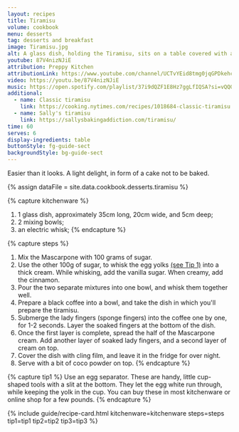 ```yaml
---
layout: recipes
title: Tiramisu
volume: cookbook
menu: desserts
tag: desserts and breakfast
image: Tiramisu.jpg
alt: A glass dish, holding the Tiramisu, sits on a table covered with a white cloth.
youtube: 87V4nizNJiE
attribution: Preppy Kitchen
attributionLink: https://www.youtube.com/channel/UCTvYEid8tmg0jqGPDkehc_Q
video: https://youtu.be/87V4nizNJiE
music: https://open.spotify.com/playlist/37i9dQZF1E8Hz7ggLfIQSA?si=vQQQKnhxSw2V2vyih1l7Ig
additional:
  - name: Classic tiramisu
    link: https://cooking.nytimes.com/recipes/1018684-classic-tiramisu
  - name: Sally's tiramisu
    link: https://sallysbakingaddiction.com/tiramisu/
time: 60
serves: 6
display-ingredients: table
buttonStyle: fg-guide-sect
backgroundStyle: bg-guide-sect
---
```


Easier than it looks. A light delight, in form of a cake not to be baked.
<!-- excerpt-end -->

{% assign dataFile = site.data.cookbook.desserts.tiramisu %}

{% capture kitchenware %}
1. 1 glass dish, approximately 35cm long, 20cm wide, and 5cm deep;
2. 2 mixing bowls;
3. an electric whisk;
{% endcapture %}

{% capture steps %}
1. Mix the Mascarpone with 100 grams of sugar.
2. Use the other 100g of sugar, to whisk the egg yolks [(see Tip 1)](#tip1) into a thick cream. While whisking, add the vanilla sugar. When creamy, add the cinnamon.
3. Pour the two separate mixtures into one bowl, and whisk them together well.
4. Prepare a black coffee into a bowl, and take the dish in which you'll prepare the tiramisu.
5. Submerge the lady fingers (sponge fingers) into the coffee one by one, for 1-2 seconds. Layer the soaked fingers at the bottom of the dish.
6. Once the first layer is complete, spread the half of the Mascarpone cream. Add another layer of soaked lady fingers, and a second layer of cream on top.
7. Cover the dish with cling film, and leave it in the fridge for over night.
8. Serve with a bit of coco powder on top.
{% endcapture %}

{% capture tip1 %}
Use an egg separator. These are handy, little cup-shaped tools with a slit at the bottom.
They let the egg white run through, while keeping the yolk in the cup.
You can buy these in most kitchenware or online shop for a few pounds.
{% endcapture %}

{% include guide/recipe-card.html kitchenware=kitchenware steps=steps tip1=tip1 tip2=tip2 tip3=tip3 %}